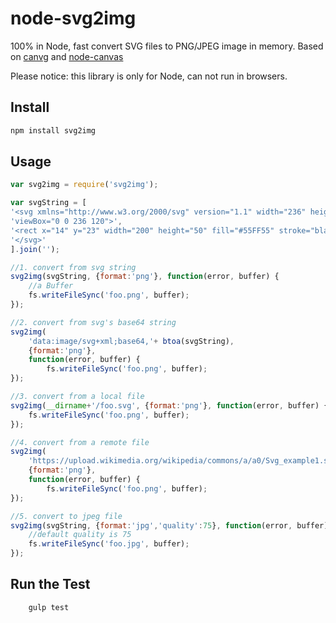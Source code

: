 # node-svg2img
100% in Node, fast convert SVG files to PNG/JPEG image in memory.
Based on [canvg](https://github.com/gabelerner/canvg) and [node-canvas](https://github.com/Automattic/node-canvas)

Please notice: this library is only for Node, can not run in browsers.

## Install

```bash
npm install svg2img
```

## Usage

```javascript
var svg2img = require('svg2img');

var svgString = [
'<svg xmlns="http://www.w3.org/2000/svg" version="1.1" width="236" height="120" ',
'viewBox="0 0 236 120">',
'<rect x="14" y="23" width="200" height="50" fill="#55FF55" stroke="black" stroke-width="1" />',
'</svg>'
].join('');

//1. convert from svg string
svg2img(svgString, {format:'png'}, function(error, buffer) {
    //a Buffer
    fs.writeFileSync('foo.png', buffer);
});

//2. convert from svg's base64 string
svg2img(
    'data:image/svg+xml;base64,'+ btoa(svgString), 
    {format:'png'}, 
    function(error, buffer) {
        fs.writeFileSync('foo.png', buffer);
});

//3. convert from a local file
svg2img(__dirname+'/foo.svg', {format:'png'}, function(error, buffer) {
    fs.writeFileSync('foo.png', buffer);
});

//4. convert from a remote file
svg2img(
    'https://upload.wikimedia.org/wikipedia/commons/a/a0/Svg_example1.svg', 
    {format:'png'}, 
    function(error, buffer) {
        fs.writeFileSync('foo.png', buffer);
});

//5. convert to jpeg file
svg2img(svgString, {format:'jpg','quality':75}, function(error, buffer) {
    //default quality is 75
    fs.writeFileSync('foo.jpg', buffer);
});
```

## Run the Test
```bash
    gulp test
```
